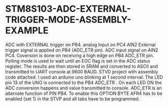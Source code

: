 # STM8S103-ADC-EXTERNAL-TRIGGER-MODE-ASSEMBLY-EXAMPLE
ADC with EXTERNAL trigger on PB4. analog Input on PC4 AIN2
External trigger signal is applied on PB4 (ADC_ETR pin). ADC input signal on AIN2 PC4. Coversion is done on receiving a high edge on PB4 ADC_ETR pin. Polling mode is used to wait until an EOC flag is set in the 
ADC status register. The results are then stored in SRAM and converted to ASCII and transmitted to UART console at 9600 BAUD. STVD project with assembly code attached. I used an arduino uno blinking at 1 second interval. The LED pin 13 of the UNO is connected to the PB4 ADC_ETR . On each LED ON the ADC conversion happens and value transmitted to console.   ADC_ETR  is an alternate function of PIN PB4. To enable this 
OPTION BYTE AFR4 has to be enabled (set 1) in the STVP and all tabs have to be programmed.

